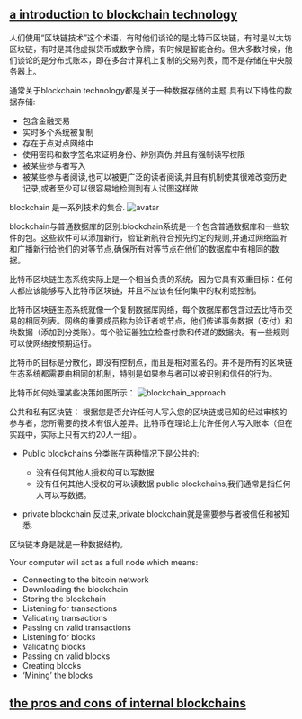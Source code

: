 ## [a introduction to blockchain technology](https://bitsonblocks.net/2015/09/09/a-gentle-introduction-to-blockchain-technology/)

人们使用“区块链技术”这个术语，有时他们谈论的是比特币区块链，有时是以太坊区块链，有时是其他虚拟货币或数字令牌，有时候是智能合约。但大多数时候，他们谈论的是分布式账本，即在多台计算机上复制的交易列表，而不是存储在中央服务器上。

通常关于blockchain technology都是关于一种数据存储的主题.具有以下特性的数据存储:
- 包含金融交易
- 实时多个系统被复制
- 存在于点对点网络中
- 使用密码和数字签名来证明身份、辨别真伪,并且有强制读写权限
- 被某些参与者写入
- 被某些参与者阅读,也可以被更广泛的读者阅读,并且有机制使其很难改变历史记录,或者至少可以很容易地检测到有人试图这样做

blockchain 是一系列技术的集合.
![avatar](https://bitsonblocks.files.wordpress.com/2015/09/blockchain_bag2.png)

blockchain与普通数据库的区别:blockchain系统是一个包含普通数据库和一些软件的包。这些软件可以添加新行，验证新航符合预先约定的规则,并通过网络监听和广播新行给他们的对等节点,确保所有对等节点在他们的数据库中有相同的数据。


比特币区块链生态系统实际上是一个相当负责的系统，因为它具有双重目标：任何人都应该能够写入比特币区块链，并且不应该有任何集中的权利或控制。

比特币区块链生态系统就像一个复制数据库网络，每个数据库都包含过去比特币交易的相同列表。网络的重要成员称为验证者或节点，他们传递事务数据（支付）和块数据（添加到分类账）。每个验证器独立检查付款和传递的数据块。有一些规则可以使网络按预期运行。

比特币的目标是分散化，即没有控制点，而且是相对匿名的。并不是所有的区块链生态系统都需要由相同的机制，特别是如果参与者可以被识别和信任的行为。

比特币如何处理某些决策如图所示：
![blockchain_approach](https://bitsonblocks.files.wordpress.com/2015/09/bitcoin_approach.jpg)

公共和私有区块链：
根据您是否允许任何人写入您的区块链或已知的经过审核的参与者，您所需要的技术有很大差异。比特币在理论上允许任何人写入账本（但在实践中，实际上只有大约20人一组）。

- Public blockchains 
分类账在两种情况下是公共的:
  - 没有任何其他人授权的可以写数据
  - 没有任何其他人授权的可以读数据
public blockchains,我们通常是指任何人可以写数据。

- private blockchain
反过来,private blockchain就是需要参与者被信任和被知悉.

区块链本身是就是一种数据结构。

Your computer will act as a full node which means:
  - Connecting to the bitcoin network
  - Downloading the blockchain
  - Storing the blockchain
  - Listening for transactions
  - Validating transactions
  - Passing on valid transactions
  - Listening for blocks
  - Validating blocks
  - Passing on valid blocks
  - Creating blocks
  - ‘Mining’ the blocks
  
  
## [the pros and cons of internal blockchains](https://bitsonblocks.net/2015/12/01/the-pros-and-cons-of-internal-blockchains/)